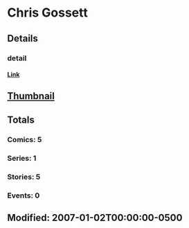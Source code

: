 # Chris  Gossett 
## Details
### detail
#### [Link](http://marvel.com/comics/creators/866/chris_gossett?utm_campaign=apiRef&utm_source=225578a89fc76f3d20fbffda5d17a88d)
## [Thumbnail](http://i.annihil.us/u/prod/marvel/i/mg/b/40/image_not_available.jpg)
## Totals
### Comics: 5
### Series: 1
### Stories: 5
### Events: 0
## Modified: 2007-01-02T00:00:00-0500